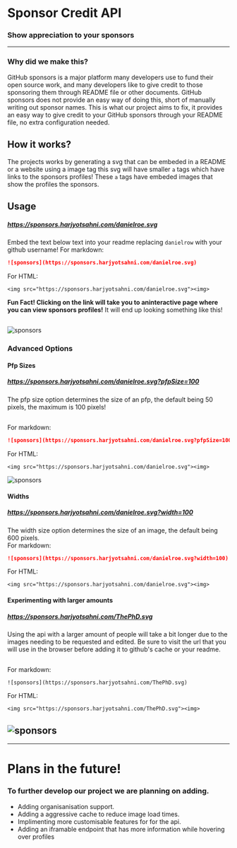 # Sponsor Credit API

### Show appreciation to your sponsors
---
### Why did we make this?

GitHub sponsors is a major platform many developers use to fund their open source work, and many developers like to give credit to those sponsoring them through README file or other documents. GitHub sponsors does not provide an easy way of doing this, short of manually writing out sponsor names. This is what our project aims to fix, it provides an easy way to give credit to your GitHub sponsors through your README file, no extra configuration needed.
## How it works?
The projects works by generating a svg that can be embeded in a README or a website using a image tag this svg will have smaller `a` tags which have links to the sponsors profiles! These `a` tags have embeded images that show the profiles the sponsors.

## Usage
##### https://sponsors.harjyotsahni.com/danielroe.svg
Embed the text below text into your readme replacing `danielrow` with your github username!
For markdown:
```md
![sponsors](https://sponsors.harjyotsahni.com/danielroe.svg)
````
For HTML:
```
<img src="https://sponsors.harjyotsahni.com/danielroe.svg"><img>
````
**Fun Fact! Clicking on the link will take you to aninteractive page where you can view sponsors profiles!**
It will end up looking something like this!
##
![sponsors](https://sponsors.harjyotsahni.com/danielroe.svg?)

### Advanced Options
#### Pfp Sizes
##### https://sponsors.harjyotsahni.com/danielroe.svg?pfpSize=100
The pfp size option determines the size of an pfp, the default being 50 pixels, the maximum is 100 pixels!
##
For markdown:
```md
![sponsors](https://sponsors.harjyotsahni.com/danielroe.svg?pfpSize=100)
```
For HTML:
```
<img src="https://sponsors.harjyotsahni.com/danielroe.svg"><img>
````

![sponsors](https://sponsors.harjyotsahni.com/danielroe.svg?pfpSize=100)
#### Widths
##### https://sponsors.harjyotsahni.com/danielroe.svg?width=100
The width size option determines the size of an image, the default being 600 pixels.
<br/>
For markdown:
```md
![sponsors](https://sponsors.harjyotsahni.com/danielroe.svg?width=100)
```
For HTML:
```
<img src="https://sponsors.harjyotsahni.com/danielroe.svg"><img>
````
#### Experimenting with larger amounts
##### https://sponsors.harjyotsahni.com/ThePhD.svg
Using the api with a larger amount of people will take a bit longer due to the images needing to be requested and edited. Be sure to visit the url that you will use in the browser before adding it to github's cache or your readme.
##
For markdown:
```
![sponsors](https://sponsors.harjyotsahni.com/ThePhD.svg)
```
For HTML:
```
<img src="https://sponsors.harjyotsahni.com/ThePhD.svg"><img>
````
![sponsors](https://sponsors.harjyotsahni.com/ThePhD.svg)
---
---
#  Plans in the future!

### To further develop our project we are planning on adding.
- Adding organisanisation support.
- Adding a aggressive cache to reduce image load times.
- Implimenting more customisable features for for the api.
- Adding an iframable endpoint that has more information while hovering over profiles
